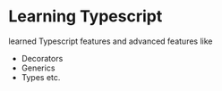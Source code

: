 # Learning Typescript

learned Typescript features and advanced features like
- Decorators
- Generics
- Types etc.
